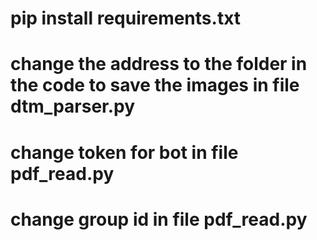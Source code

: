 # pip install requirements.txt

# change the address to the folder in the code to save the images in file dtm_parser.py

# change token for bot in file pdf_read.py

# change group id in file pdf_read.py
